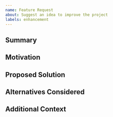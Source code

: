 ```yaml
---
name: Feature Request
about: Suggest an idea to improve the project
labels: enhancement
---
```


## Summary

<!-- Describe the new feature or improvement. -->

## Motivation

<!-- Why is this feature important? What problem does it solve? -->

## Proposed Solution

<!-- Outline how the feature should work. Include user stories or workflows. -->

## Alternatives Considered

<!-- List alternative approaches and why they were not selected. -->

## Additional Context

<!-- Add diagrams, references, or prior art that help explain the request. -->

